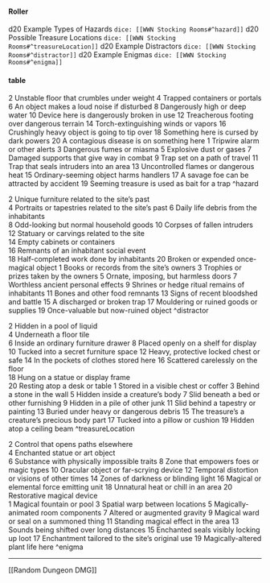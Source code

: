 #### Roller
d20 Example Types of Hazards `dice: [[WWN Stocking Rooms#^hazard]]`
d20 Possible Treasure Locations `dice: [[WWN Stocking Rooms#^treasureLocation]]`
d20 Example Distractors `dice: [[WWN Stocking Rooms#^distractor]]`
d20 Example Enigmas  `dice: [[WWN Stocking Rooms#^enigma]]`
#### table
2 Unstable floor that crumbles under weight
4 Trapped containers or portals  
6 An object makes a loud noise if disturbed
8 Dangerously high or deep water
10 Device here is dangerously broken in use
12 Treacherous footing over dangerous terrain
14 Torch-extinguishing winds or vapors
16 Crushingly heavy object is going to tip over
18 Something here is cursed by dark powers
20 A contagious disease is on something here
1 Tripwire alarm or other alerts
3 Dangerous fumes or miasma
5 Explosive dust or gases
7 Damaged supports that give way in combat
9 Trap set on a path of travel
11 Trap that seals intruders into an area
13 Uncontrolled flames or dangerous heat
15 Ordinary-seeming object harms handlers
17 A savage foe can be attracted by accident
19 Seeming treasure is used as bait for a trap
^hazard


2 Unique furniture related to the site’s past  
4 Portraits or tapestries related to the site’s past 
6 Daily life debris from the inhabitants  
8 Odd-looking but normal household goods
10 Corpses of fallen intruders  
12 Statuary or carvings related to the site  
14 Empty cabinets or containers  
16 Remnants of an inhabitant social event  
18 Half-completed work done by inhabitants 
20 Broken or expended once-magical object
1 Books or records from the site’s owners
3 Trophies or prizes taken by the owners
5 Ornate, imposing, but harmless doors
7 Worthless ancient personal effects
9 Shrines or hedge ritual remains of inhabitants
11 Bones and other food remnants
13 Signs of recent bloodshed and battle
15 A discharged or broken trap
17 Mouldering or ruined goods or supplies
19 Once-valuable but now-ruined object
^distractor


2 Hidden in a pool of liquid  
4 Underneath a floor tile  
6 Inside an ordinary furniture drawer
8 Placed openly on a shelf for display
10 Tucked into a secret furniture space 
12 Heavy, protective locked chest or safe
14 In the pockets of clothes stored here 
16 Scattered carelessly on the floor  
18 Hung on a statue or display frame  
20 Resting atop a desk or table
1 Stored in a visible chest or coffer
3 Behind a stone in the wall
5 Hidden inside a creature’s body
7 Slid beneath a bed or other furnishing
9 Hidden in a pile of other junk
11 Slid behind a tapestry or painting
13 Buried under heavy or dangerous debris
15 The treasure’s a creature’s precious body part
17 Tucked into a pillow or cushion
19 Hidden atop a ceiling beam
^treasureLocation


2 Control that opens paths elsewhere  
4 Enchanted statue or art object  
6 Substance with physically impossible traits 
8 Zone that empowers foes or magic types
10 Oracular object or far-scrying device
12 Temporal distortion or visions of other times
14 Zones of darkness or blinding light
16 Magical or elemental force emitting unit
18 Unnatural heat or chill in an area
20 Restorative magical device  
1 Magical fountain or pool
3 Spatial warp between locations
5 Magically-animated room components
7 Altered or augmented gravity
9 Magical ward or seal on a summoned thing
11 Standing magical effect in the area
13 Sounds being shifted over long distances
15 Enchanted seals visibly locking up loot
17 Enchantment tailored to the site’s original use
19 Magically-altered plant life here
^enigma

---
[[Random Dungeon DMG]]